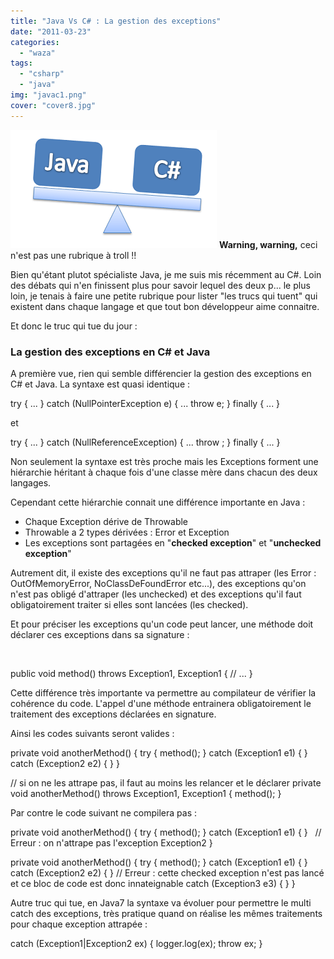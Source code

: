 ```yaml
---
title: "Java Vs C# : La gestion des exceptions"
date: "2011-03-23"
categories: 
  - "waza"
tags: 
  - "csharp"
  - "java"
img: "javac1.png"
cover: "cover8.jpg"
---
```


[![](/images/javac1.png "javac")](http://eventuallycoding.com/wp-content/uploads/2011/05/javac1.png) **Warning, warning,** ceci n'est pas une rubrique à troll !!

Bien qu'étant plutot spécialiste Java, je me suis mis récemment au C#. Loin des débats qui n'en finissent plus pour savoir lequel des deux p... le plus loin, je tenais à faire une petite rubrique pour lister "les trucs qui tuent" qui existent dans chaque langage et que tout bon développeur aime connaitre.

Et donc le truc qui tue du jour :

### La gestion des exceptions en C# et Java

A première vue, rien qui semble différencier la gestion des exceptions en C# et Java. La syntaxe est quasi identique :

try
{
 ...
}
catch (NullPointerException e)
{
 ...
 throw e;
}
 finally
 {
 ...
 }

et

try
{
 ...
}
 catch (NullReferenceException)
{
 ...
 throw ;
}
finally
{
 ...
}

Non seulement la syntaxe est très proche mais les Exceptions forment une hiérarchie héritant à chaque fois d'une classe mère dans chacun des deux langages.

Cependant cette hiérarchie connait une différence importante en Java :

- Chaque Exception dérive de Throwable
- Throwable a 2 types dérivées : Error et Exception
- Les exceptions sont partagées en "**checked exception**" et "**unchecked exception**"

Autrement dit, il existe des exceptions qu'il ne faut pas attraper (les Error : OutOfMemoryError, NoClassDeFoundError etc...), des exceptions qu'on n'est pas obligé d'attraper (les unchecked) et des exceptions qu'il faut obligatoirement traiter si elles sont lancées (les checked).

Et pour préciser les exceptions qu'un code peut lancer, une méthode doit déclarer ces exceptions dans sa signature :

 

public void method() throws Exception1, Exception1
{
 // ...
}

Cette différence très importante va permettre au compilateur de vérifier la cohérence du code. L'appel d'une méthode entrainera obligatoirement le traitement des exceptions déclarées en signature.

Ainsi les codes suivants seront valides :

private void anotherMethod()
{
    try
    {
       method();
    }
    catch (Exception1 e1)
    {
    }
    catch (Exception2 e2)
    {
    }
}

// si on ne les attrape pas, il faut au moins les relancer et le déclarer
private void anotherMethod() throws Exception1, Exception1
{
    method();
}

Par contre le code suivant ne compilera pas :

private void anotherMethod()
{
 try
 {
     method();
 }
 catch (Exception1 e1)
 {
 }   
 // Erreur : on n'attrape pas l'exception Exception2
}
 

private void anotherMethod()
{
 try
 {
 method();
 }
 catch (Exception1 e1)
 {
 }   
 catch (Exception2 e2)
 {
 }
 // Erreur : cette checked exception n'est pas lancé et ce bloc de code est donc innateignable
 catch (Exception3 e3)
 {
 }
}

Autre truc qui tue, en Java7 la syntaxe va évoluer pour permettre le multi catch des exceptions, très pratique quand on réalise les mêmes traitements pour chaque exception attrapée :

catch (Exception1|Exception2 ex)
{
 logger.log(ex);
 throw ex;
}
